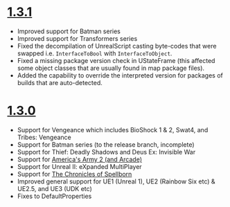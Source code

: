 # [1.3.1](https://github.com/EliotVU/Unreal-Library/releases/tag/1.3.1)

* Improved support for Batman series
* Improved support for Transformers series
* Fixed the decompilation of UnrealScript casting byte-codes that were swapped i.e. `InterfaceToBool` with `InterfaceToObject`.
* Fixed a missing package version check in UStateFrame (this affected some object classes that are usually found in map package files).
* Added the capability to override the interpreted version for packages of builds that are auto-detected.

# [1.3.0](https://github.com/EliotVU/Unreal-Library/releases/tag/1.3.0.0)

* Support for Vengeance which includes BioShock 1 & 2, Swat4, and Tribes: Vengeance
* Support for Batman series (to the release branch, incomplete)
* Support for Thief: Deadly Shadows and Deus Ex: Invisible War
* Support for [America's Army 2 (and Arcade)](https://github.com/EliotVU/Unreal-Library/commit/4ae2ae2d25d8101495f0a7ae8d080156fd4bd10f)
* Support for Unreal II: eXpanded MultiPlayer
* Support for [The Chronicles of Spellborn](https://github.com/EliotVU/Unreal-Library/commit/0747049acfcf258efdcee746bf236243c87edc37)
* Improved general support for UE1 (Unreal 1), UE2 (Rainbow Six etc) & UE2.5, and UE3 (UDK etc)
* Fixes to DefaultProperties
